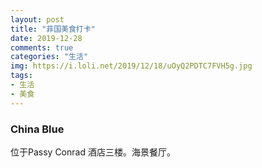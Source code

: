```yaml
---
layout: post
title: "菲国美食打卡"
date: 2019-12-28
comments: true
categories: "生活"
img: https://i.loli.net/2019/12/18/uOyQ2PDTC7FVH5g.jpg
tags:
- 生活
- 美食
---
```



### China Blue
位于Passy Conrad 酒店三楼。海景餐厅。


